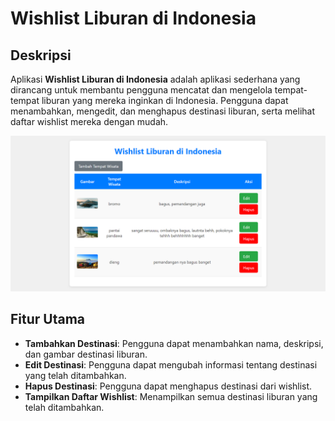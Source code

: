 # Wishlist Liburan di Indonesia

## Deskripsi

Aplikasi **Wishlist Liburan di Indonesia** adalah aplikasi sederhana yang dirancang untuk membantu pengguna mencatat dan mengelola tempat-tempat liburan yang mereka inginkan di Indonesia. Pengguna dapat menambahkan, mengedit, dan menghapus destinasi liburan, serta melihat daftar wishlist mereka dengan mudah.

<img src="screenshoot/ss.png">

## Fitur Utama

- **Tambahkan Destinasi**: Pengguna dapat menambahkan nama, deskripsi, dan gambar destinasi liburan.
- **Edit Destinasi**: Pengguna dapat mengubah informasi tentang destinasi yang telah ditambahkan.
- **Hapus Destinasi**: Pengguna dapat menghapus destinasi dari wishlist.
- **Tampilkan Daftar Wishlist**: Menampilkan semua destinasi liburan yang telah ditambahkan.
